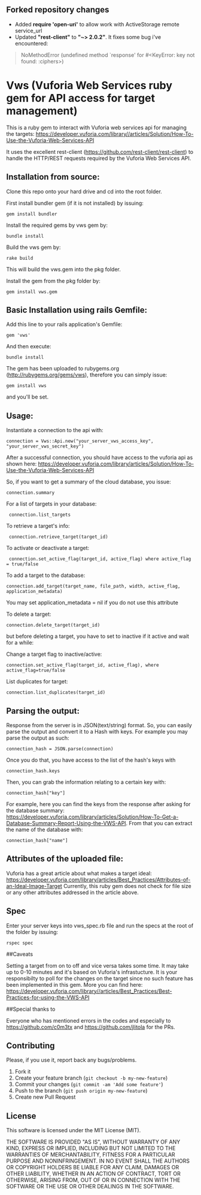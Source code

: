 ## Forked repository changes
+ Added **require 'open-uri'** to allow work with ActiveStorage remote service_url
+ Updated **"rest-client"** to **"~> 2.0.2"**. It fixes some bug i've encountered:
> NoMethodError (undefined method `response' for #<KeyError: key not found: :ciphers>)

# Vws (Vuforia Web Services ruby gem for API access for target management)

This is a ruby gem to interact with Vuforia web services api for managing the targets:
https://developer.vuforia.com/library//articles/Solution/How-To-Use-the-Vuforia-Web-Services-API

It uses the excellent rest-client (https://github.com/rest-client/rest-client) to handle the
HTTP/REST requests required by the Vuforia Web Services API.

## Installation from source:

Clone this repo onto your hard drive and cd into the root folder.

First install bundler gem (if it is not installed) by issuing:

    gem install bundler

Install the required gems by vws gem by:

    bundle install

Build the vws gem by:

    rake build

This will build the vws.gem into the pkg folder.

Install the gem from the pkg folder by:

    gem install vws.gem


## Basic Installation using rails Gemfile: 


Add this line to your rails application's Gemfile:

    gem 'vws'

And then execute:

    bundle install


The gem has been uploaded to rubygems.org (http://rubygems.org/gems/vws), therefore you can simply issue:

    gem install vws 
    
and you'll be set.


## Usage:

Instantiate a connection to the api with:

    connection = Vws::Api.new("your_server_vws_access_key", "your_server_vws_secret_key")

After a successful connection, you should have access to the vuforia api as shown here:
https://developer.vuforia.com/library/articles/Solution/How-To-Use-the-Vuforia-Web-Services-API

So, if you want to get a summary of the cloud database, you issue:

    connection.summary

For a list of targets in your database:

     connection.list_targets

To retrieve a target's info:
     
     connection.retrieve_target(target_id)

To activate or deactivate a target:
    
     connection.set_active_flag(target_id, active_flag) where active_flag = true/false

To add a target to the database:

    connection.add_target(target_name, file_path, width, active_flag, application_metadata)
You may set application_metadata = nil if you do not use this attribute

To delete a target:
    
    connection.delete_target(target_id)

but before deleting a target, you have to set to inactive if it active and
wait for a while:

Change a target flag to inactive/active:
    
    connection.set_active_flag(target_id, active_flag), where active_flag=true/false

List duplicates for target:

    connection.list_duplicates(target_id)
    

## Parsing the output:

Response from the server is in JSON(text/string) format. So, you can easily parse the output and convert it to a Hash with keys. For example you may parse the output as such:

    connection_hash = JSON.parse(connection)
    
Once you do that, you have access to the list of the hash's keys with
    
    connection_hash.keys
    
Then, you can grab the information relating to a certain key with:

    connection_hash["key"]

For example, here you can find the keys from the response after asking for the database summary:
https://developer.vuforia.com/library/articles/Solution/How-To-Get-a-Database-Summary-Report-Using-the-VWS-API. 
From that you can extract the name of the database with:

    connection_hash["name"]


## Attributes of the uploaded file:
Vuforia has a great article about what makes a target ideal:
https://developer.vuforia.com/library/articles/Best_Practices/Attributes-of-an-Ideal-Image-Target
Currently, this ruby gem does not check for file size or any other attributes addressed in the article above.


## Spec

Enter your server keys into vws_spec.rb file and run the specs at the root 
of the folder by issuing:

    rspec spec


##Caveats

Setting a target from on to off and vice versa takes some time. It may take up to
0-10 minutes and it's based on Vuforia's infrastucture. It is your responsibilty 
to poll for the changes on the target since no such feature has been implemented
in this gem. More you can find here: https://developer.vuforia.com/library//articles/Best_Practices/Best-Practices-for-using-the-VWS-API


##Special thanks to 

Everyone who has mentioned errors in the codes and especially to 
https://github.com/c0m3tx and https://github.com/jlitola for the PRs. 


## Contributing

Please, if you use it, report back any bugs/problems.

1. Fork it
2. Create your feature branch (`git checkout -b my-new-feature`)
3. Commit your changes (`git commit -am 'Add some feature'`)
4. Push to the branch (`git push origin my-new-feature`)
5. Create new Pull Request

## License

This software is licensed under the MIT License (MIT).

THE SOFTWARE IS PROVIDED "AS IS", WITHOUT WARRANTY OF ANY KIND, EXPRESS OR IMPLIED, INCLUDING BUT NOT LIMITED TO THE WARRANTIES OF MERCHANTABILITY, FITNESS FOR A PARTICULAR PURPOSE AND NONINFRINGEMENT. IN NO EVENT SHALL THE AUTHORS OR COPYRIGHT HOLDERS BE LIABLE FOR ANY CLAIM, DAMAGES OR OTHER LIABILITY, WHETHER IN AN ACTION OF CONTRACT, TORT OR OTHERWISE, ARISING FROM, OUT OF OR IN CONNECTION WITH THE SOFTWARE OR THE USE OR OTHER DEALINGS IN THE SOFTWARE.
